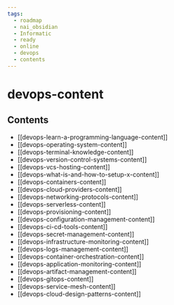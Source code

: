 ```yaml
---
tags:
  - roadmap
  - nai_obsidian
  - Informatic
  - ready
  - online
  - devops
  - contents
---
```


# devops-content

## Contents

- [[devops-learn-a-programming-language-content]]
- [[devops-operating-system-content]]
- [[devops-terminal-knowledge-content]]
- [[devops-version-control-systems-content]]
- [[devops-vcs-hosting-content]]
- [[devops-what-is-and-how-to-setup-x-content]]
- [[devops-containers-content]]
- [[devops-cloud-providers-content]]
- [[devops-networking-protocols-content]]
- [[devops-serverless-content]]
- [[devops-provisioning-content]]
- [[devops-configuration-management-content]]
- [[devops-ci-cd-tools-content]]
- [[devops-secret-management-content]]
- [[devops-infrastructure-monitoring-content]]
- [[devops-logs-management-content]]
- [[devops-container-orchestration-content]]
- [[devops-application-monitoring-content]]
- [[devops-artifact-management-content]]
- [[devops-gitops-content]]
- [[devops-service-mesh-content]]
- [[devops-cloud-design-patterns-content]]
